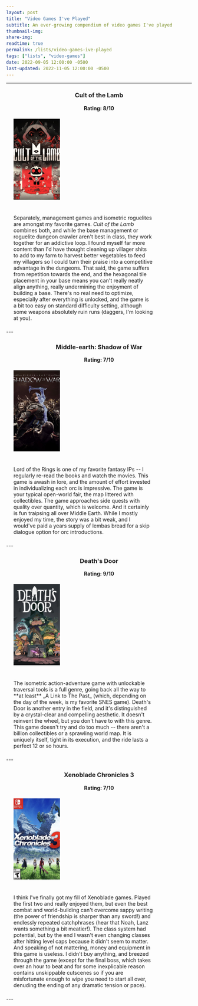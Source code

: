 ```yaml
---
layout: post
title: "Video Games I've Played"
subtitle: An ever-growing compendium of video games I've played
thumbnail-img:
share-img:
readtime: true
permalink: /lists/video-games-ive-played
tags: ["lists", "video-games"]
date: 2022-09-05 12:00:00 -0500
last-updated: 2022-11-05 12:00:00 -0500
---
```


<style type="text/css">

img {
    float: left;
    width:  200px;
    height: 220px;
    object-fit: cover;
}

.column {
  float: left;
  padding: 20px;
}

.left {
  display: flex;
  width: 25%;
  justify-content: center;
  align-items: center;
}

.right {
  width: 75%;
  justify-content: center;
}

/* Clear floats after the columns */
.row:after {
  content: "";
  display: table;
  clear: both;
}

</style>

---
<center><h3>Cult of the Lamb</h3>
<b>Rating: 8/10</b></center>
<div class="row">
   <div class="column left">
      <a href="/assets/img/video-games/cult-of-the-lamb.jpg">
      <img src="/assets/img/video-games/cult-of-the-lamb.jpg" alt="">
      </a>
   </div>
   <div class="column right">
    Separately, management games and isometric roguelites are amongst my favorite games. <i>Cult of the Lamb</i> combines both, and while the base management or roguelite dungeon crawler aren't best in class, they work together for an addictive loop. I found myself far more content than I'd have thought cleaning up villager shits to add to my farm to harvest better vegetables to feed my villagers so I could turn their praise into a competitive advantage in the dungeons. That said, the game suffers from repetition towards the end, and the hexagonal tile placement in your base means you can't really neatly align anything, really undermining the enjoyment of building a base. There's no real need to optimize, especially after everything is unlocked, and the game is a bit too easy on standard difficulty setting, although some weapons absolutely ruin runs (daggers, I'm looking at you).
   </div>
</div>
---
<center><h3>Middle-earth: Shadow of War</h3>
<b>Rating: 7/10</b></center>
<div class="row">
   <div class="column left">
      <a href="/assets/img/video-games/shadow-of-war.jpg">
      <img src="/assets/img/video-games/shadow-of-war.jpg" alt="">
      </a>
   </div>
   <div class="column right">
    Lord of the Rings is one of my favorite fantasy IPs -- I regularly re-read the books and watch the movies. This game is awash in lore, and the amount of effort invested in individualizing each orc is impressive. The game is your typical open-world fair, the map littered with collectibles. The game approaches side quests with quality over quantity, which is welcome. And it certainly is fun traipsing all over Middle Earth. While I mostly enjoyed my time, the story was a bit weak, and I would've paid a years supply of lembas bread for a skip dialogue option for orc introductions.
   </div>
</div>
---
<center><h3>Death's Door</h3>
<b>Rating: 9/10</b></center>
<div class="row">
   <div class="column left">
      <a href="/assets/img/video-games/deaths-door.jpg">
      <img src="/assets/img/video-games/deaths-door.jpg" alt="">
      </a>
   </div>
   <div class="column right">
        The isometric action-adventure game with unlockable traversal tools is a full genre, going back all the way to **at least** _A Link to The Past_ (which, depending on the day of the week, is my favorite SNES game). Death's Door is another entry in the field, and it's distinguished by a crystal-clear and compelling aesthetic. It doesn't reinvent the wheel, but you don't have to with this genre. This game doesn't try and do too much -- there aren't a billion collectibles or a sprawling world map. It is uniquely itself, tight in its execution, and the ride lasts a perfect 12 or so hours.
   </div>
</div>
---
<center><h3>Xenoblade Chronicles 3</h3>
<b>Rating: 7/10</b></center>
<div class="row">
   <div class="column left">
      <a href="/assets/img/video-games/xeno-3.jpg">
      <img src="/assets/img/video-games/xeno-3.jpg" alt="">
      </a>
   </div>
   <div class="column right">
        I think I've finally got my fill of Xenoblade games. Played the first two and really enjoyed them, but even the best combat and world-building can't overcome sappy writing (the power of friendship is sharper than any sword!) and endlessly repeated catchphrases (hear that Noah, Lanz wants something a bit meatier!). The class system had potential, but by the end I wasn't even changing classes after hitting level caps because it didn't seem to matter. And speaking of not mattering, money and equipment in this game is useless. I didn't buy anything, and breezed through the game (except for the final boss, which takes over an hour to beat and for some inexplicable reason contains unskippable cutscenes so if you are misfortunate enough to wipe you need to start all over, denuding the ending of any dramatic tension or pace).
   </div>
</div>
---
